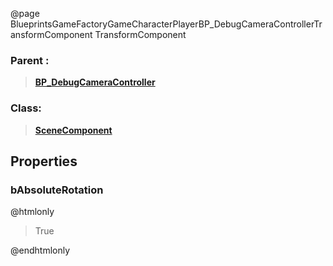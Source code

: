 @page BlueprintsGameFactoryGameCharacterPlayerBP_DebugCameraControllerTransformComponent TransformComponent
### Parent :
<b><a href="_blueprints_game_factory_game_character_player_b_p__debug_camera_controller.html"><blockquote>BP_DebugCameraController</blockquote></a></b>
### Class:
<b><a href="_class_script_scene_component.html"><blockquote>SceneComponent</blockquote></a></b>
## Properties
### bAbsoluteRotation
@htmlonly
<blockquote>True</blockquote>
@endhtmlonly

